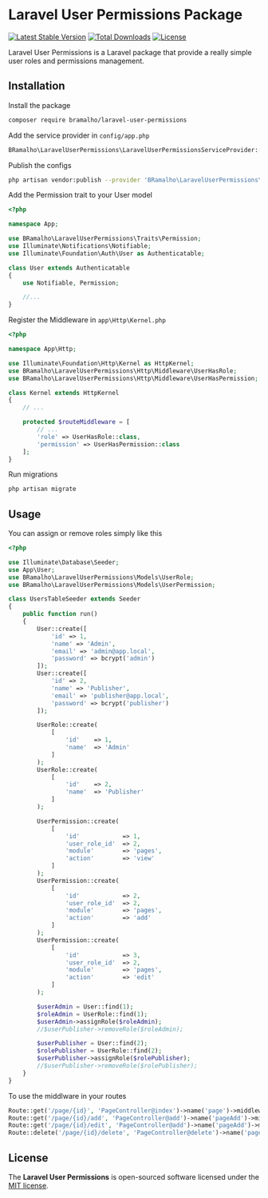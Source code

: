 # Laravel User Permissions Package

[![Latest Stable Version](https://poser.pugx.org/bramalho/laravel-user-permissions/v/stable)](https://packagist.org/packages/bramalho/laravel-user-permissions)
[![Total Downloads](https://poser.pugx.org/bramalho/laravel-user-permissions/downloads)](https://packagist.org/packages/bramalho/laravel-user-permissions)
[![License](https://poser.pugx.org/bramalho/laravel-user-permissions/license)](https://packagist.org/packages/bramalho/laravel-user-permissions)

Laravel User Permissions is a Laravel package that provide a really simple user roles and permissions management.

## Installation
Install the package
```sh
composer require bramalho/laravel-user-permissions
```

Add the service provider in `config/app.php`

```php
BRamalho\LaravelUserPermissions\LaravelUserPermissionsServiceProvider::class,
```

Publish the configs
```sh
php artisan vendor:publish --provider 'BRamalho\LaravelUserPermissions\LaravelUserPermissionsServiceProvider'
```

Add the Permission trait to your User model
```php
<?php

namespace App;

use BRamalho\LaravelUserPermissions\Traits\Permission;
use Illuminate\Notifications\Notifiable;
use Illuminate\Foundation\Auth\User as Authenticatable;

class User extends Authenticatable
{
    use Notifiable, Permission;

    //...
}
```

Register the Middleware in `app\Http\Kernel.php`
```php
<?php

namespace App\Http;

use Illuminate\Foundation\Http\Kernel as HttpKernel;
use BRamalho\LaravelUserPermissions\Http\Middleware\UserHasRole;
use BRamalho\LaravelUserPermissions\Http\Middleware\UserHasPermission;

class Kernel extends HttpKernel
{
    // ...

    protected $routeMiddleware = [
        // ...
        'role' => UserHasRole::class,
        'permission' => UserHasPermission::class
    ];
}
```

Run migrations

```sh
php artisan migrate
```

## Usage

You can assign or remove roles simply like this
```php
<?php

use Illuminate\Database\Seeder;
use App\User;
use BRamalho\LaravelUserPermissions\Models\UserRole;
use BRamalho\LaravelUserPermissions\Models\UserPermission;

class UsersTableSeeder extends Seeder
{
    public function run()
    {
        User::create([
            'id' => 1,
            'name' => 'Admin',
            'email' => 'admin@app.local',
            'password' => bcrypt('admin')
        ]);
        User::create([
            'id' => 2,
            'name' => 'Publisher',
            'email' => 'publisher@app.local',
            'password' => bcrypt('publisher')
        ]);

        UserRole::create(
            [
                'id'    => 1,
                'name'  => 'Admin'
            ]
        );
        UserRole::create(
            [
                'id'    => 2,
                'name'  => 'Publisher'
            ]
        );

        UserPermission::create(
            [
                'id'            => 1,
                'user_role_id'  => 2,
                'module'        => 'pages',
                'action'        => 'view'
            ]
        );
        UserPermission::create(
            [
                'id'            => 2,
                'user_role_id'  => 2,
                'module'        => 'pages',
                'action'        => 'add'
            ]
        );
        UserPermission::create(
            [
                'id'            => 3,
                'user_role_id'  => 2,
                'module'        => 'pages',
                'action'        => 'edit'
            ]
        );

        $userAdmin = User::find(1);
        $roleAdmin = UserRole::find(1);
        $userAdmin->assignRole($roleAdmin);
        //$userPublisher->removeRole($roleAdmin);

        $userPublisher = User::find(2);
        $rolePublisher = UserRole::find(2);
        $userPublisher->assignRole($rolePublisher);
        //$userPublisher->removeRole($rolePublisher);
    }
}
```

To use the middlware in your routes
```php
Route::get('/page/{id}', 'PageController@index')->name('page')->middleware('permission:pages,view');
Route::get('/page/{id}/add', 'PageController@add')->name('pageAdd')->middleware('permission:pages,add');
Route::get('/page/{id}/edit', 'PageController@add')->name('pageAdd')->middleware('permission:pages,edit');
Route::delete('/page/{id}/delete', 'PageController@delete')->name('pageDelete')->middleware('permission:pages,delete');
```

## License
The **Laravel User Permissions** is open-sourced software licensed under the [MIT license](http://opensource.org/licenses/MIT).

